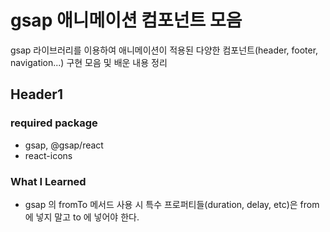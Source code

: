 # gsap 애니메이션 컴포넌트 모음

gsap 라이브러리를 이용하여 애니메이션이 적용된 다양한 컴포넌트(header, footer, navigation...) 구현 모음 및 배운 내용 정리

## Header1

### required package

- gsap, @gsap/react
- react-icons

### What I Learned

- gsap 의 fromTo 메서드 사용 시 특수 프로퍼티들(duration, delay, etc)은 from 에 넣지 말고 to 에 넣어야 한다.
